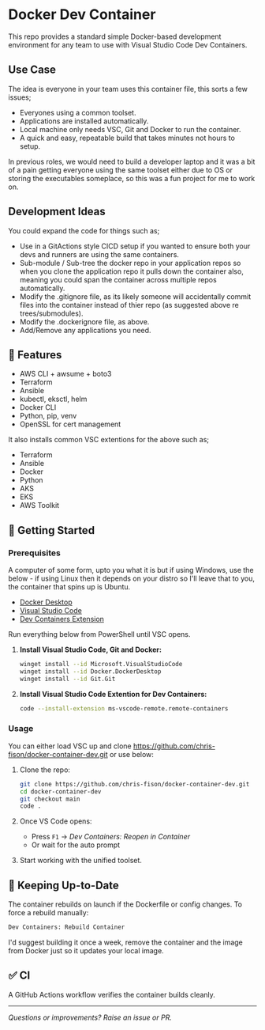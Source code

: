 # Docker Dev Container

This repo provides a standard simple Docker-based development environment for any team to use with Visual Studio Code Dev Containers.

## Use Case

The idea is everyone in your team uses this container file, this sorts a few issues;

- Everyones using a common toolset.
- Applications are installed automatically.
- Local machine only needs VSC, Git and Docker to run the container.
- A quick and easy, repeatable build that takes minutes not hours to setup.

In previous roles, we would need to build a developer laptop and it was a bit of a pain getting everyone using the same toolset either due to OS or storing the executables someplace, so this was a fun project for me to work on.

## Development Ideas

You could expand the code for things such as;

- Use in a GitActions style CICD setup if you wanted to ensure both your devs and runners are using the same containers.
- Sub-module / Sub-tree the docker repo in your application repos so when you clone the application repo it pulls down the container also, meaning you could span the container across multiple repos automatically.
- Modify the .gitignore file, as its likely someone will accidentally commit files into the container instead of thier repo (as suggested above re trees/submodules).
- Modify the .dockerignore file, as above.
- Add/Remove any applications you need.

## 🚀 Features

- AWS CLI + awsume + boto3
- Terraform
- Ansible
- kubectl, eksctl, helm
- Docker CLI
- Python, pip, venv
- OpenSSL for cert management

It also installs common VSC extentions for the above such as;

- Terraform
- Ansible
- Docker
- Python
- AKS
- EKS
- AWS Toolkit

## 🔧 Getting Started

### Prerequisites

A computer of some form, upto you what it is but if using Windows, use the below - if using Linux then it depends on your distro so I'll leave that to you, the container that spins up is Ubuntu.

- [Docker Desktop](https://www.docker.com/products/docker-desktop)
- [Visual Studio Code](https://code.visualstudio.com/)
- [Dev Containers Extension](https://marketplace.visualstudio.com/items?itemName=ms-vscode-remote.remote-containers)

Run everything below from PowerShell until VSC opens.

1. **Install Visual Studio Code, Git and Docker:**
   ```bash
   winget install --id Microsoft.VisualStudioCode
   winget install --id Docker.DockerDesktop
   winget install --id Git.Git
   
2. **Install Visual Studio Code Extention for Dev Containers:**
   ```bash  
   code --install-extension ms-vscode-remote.remote-containers

### Usage

You can either load VSC up and clone https://github.com/chris-fison/docker-container-dev.git or use below:

1. Clone the repo:
   ```bash
   git clone https://github.com/chris-fison/docker-container-dev.git
   cd docker-container-dev
   git checkout main
   code .
   ```

2. Once VS Code opens:
   - Press `F1` → _Dev Containers: Reopen in Container_
   - Or wait for the auto prompt

3. Start working with the unified toolset.

## 🔄 Keeping Up-to-Date

The container rebuilds on launch if the Dockerfile or config changes. To force a rebuild manually:
```bash
Dev Containers: Rebuild Container
```

I'd suggest building it once a week, remove the container and the image from Docker just so it updates your local image.

## ✅ CI

A GitHub Actions workflow verifies the container builds cleanly.

---

_Questions or improvements? Raise an issue or PR._
